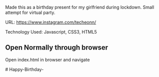 Made this as a birthday present for my girlfriend during lockdown. Small attempt for virtual party.


URL: https://www.instagram.com/techeonn/

Technology Used: Javascript, CSS3, HTML5


## Open Normally through browser
Open index.html in browser and navigate


#   H a p p y - B i r t h d a y -  
 